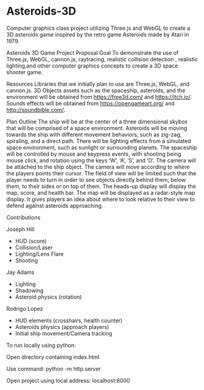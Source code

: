 # Asteroids-3D
Computer graphics class project utilizing Three.js and WebGL to create a 3D asteroids game inspired by the retro game Asteroids made by Atari in 1979.

Asteroids 3D Game Project Proposal
Goal
To demonstrate the use of Three.js, WebGL, cannon.js, raytracing, realistic collision detection , realistic lighting,and other computer graphics concepts to create a 3D space shooter game. 
 
Resources
Libraries that we initially plan to use are Three.js, WebGL, and cannon.js.
3D Objects assets such as the spaceship, asteroids, and the environment will be obtained from https://free3d.com/ and https://itch.io/.
Sounds effects will be obtained from https://opengameart.org/ and http://soundbible.com/.
 
Plan Outline
The ship will be at the center of a three dimensional skybox that will be comprised of a space environment.
Asteroids will be moving towards the ship with different movement behaviors, such as zig-zag, spiraling, and a direct path. 
There will be lighting effects from a simulated space environment, such as sunlight or surrounding planets. 
The spaceship will be controlled by mouse and keypress events, with shooting being mouse click, and rotation using the keys ‘W’, ‘A’, ‘S’, and ‘D’.
The camera will be attached to the ship object. The camera will move according to where the players points their cursor. The field of view will be limited such that the player needs to turn in order to see objects directly behind them, below them, to their sides or on top of them.
The heads-up display will display the map, score, and health bar. The map will be displayed as a radar-style map display. It gives players an idea about where to look relative to their view to defend against asteroids approaching.

Contributions

Joseph Hill
- HUD (score)
- Collision/Laser
- Lighting/Lens Flare
- Shooting

Jay Adams
- Lighting
- Shadowing
- Asteroid physics (rotation)

Rodrigo Lopez
- HUD elements (crosshairs, health counter)
- Asteroids physics (approach players)
- Initial ship movement/Camera tracking
 
 
 
To run locally using python:

Open directory containing index.html

Use command: python -m http.server

Open project using local address: localhost:8000
